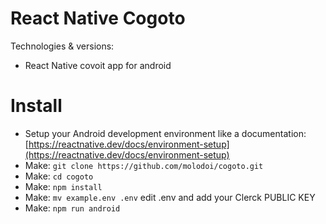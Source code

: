 # React Native Cogoto

Technologies & versions:

-   React Native covoit app for android

# Install

-   Setup your Android development environment like a documentation: [https://reactnative.dev/docs/environment-setup](https://reactnative.dev/docs/environment-setup)
-   Make: `git clone https://github.com/molodoi/cogoto.git`
-   Make: `cd cogoto`
-   Make: `npm install`
-   Make: `mv example.env .env` edit .env and add your Clerck PUBLIC KEY
-   Make: `npm run android`
